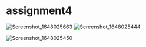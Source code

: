 # assignment4
![Screenshot_1648025663](https://user-images.githubusercontent.com/68968488/159660711-a794d8ca-aace-4ed7-bc64-adf17cc53a7a.png)
![Screenshot_1648025444](https://user-images.githubusercontent.com/68968488/159660758-1e30448d-ec45-42a9-9c1d-1663e0583a5e.png)

![Screenshot_1648025450](https://user-images.githubusercontent.com/68968488/159661036-c045c830-c086-4e26-98a7-67edf88ba47e.png)
